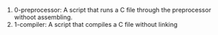 1. 0-preprocessor: A script that runs a C file through the preprocessor withoot assembling.
2. 1-compiler: A script that compiles a C file without linking 

